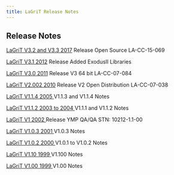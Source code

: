 ```yaml
---
title: LaGriT Release Notes
---
```


Release Notes
--------------
[LaGriT V3.2 and V3.3 2017](release_notes/lagrit_release_notes_V3.200.md) Release Open Source LA-CC-15-069

[LaGriT V3.1 2012](release_notes/lagrit_release_notes_V3.100.md) Release Added ExodusII Libraries

[LaGriT V3.0 2011](release_notes/lagrit_release_notes_V3.00.md) Release V3 64 bit LA-CC-07-084

[LaGriT V2.002 2010](release_notes/lagrit_release_notes_V2.002.md) Release V2 Open Distribution LA-CC-07-038  

[LaGriT V1.1.4 2005 ](release_notes/lagrit_release_notes_V1.1.4.md) V1.1.3 and V1.1.4 Notes

[LaGriT V1.1.2 2003 to 2004 ](release_notes/lagrit_release_notes_V1.1.2.md) V1.1.1 and V1.1.2 Notes

[LaGriT V1 2002 ](release_notes/lagrit_release_notes_V1.1.0.md) Release YMP QA/QA STN: 10212-1.1-00

[LaGriT V1.0.3 2001 ](release_notes/lagrit_release_notes_V1.0.3.md) V1.0.3 Notes

[LaGriT V1.0.2 2000 ](release_notes/lagrit_release_notes_V1.0.2.md) V1.0.1 to V1.0.2 Notes

[LaGriT V1.10 1999 ](release_notes/lagrit_release_notes_V1.100.md) V1.100 Notes

[LaGriT V1.00 1999 ](release_notes/lagrit_release_notes_V1.00.md) V1.00 Notes

